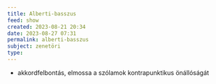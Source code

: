 ```yaml
---
title: Alberti-basszus
feed: show
created: 2023-08-21 20:34
date: 2023-08-27 07:31
permalink: alberti-basszus
subject: zenetöri
type: 
---
```


- akkordfelbontás, elmossa a szólamok kontrapunktikus önállóságát